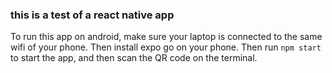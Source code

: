 ### this is a test of a react native app

To run this app on android, make sure your laptop is connected to the same wifi of your phone. Then install expo go on your phone. Then run ```npm start``` to start the app, and then scan the QR code on the terminal.